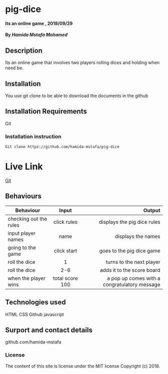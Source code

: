 # pig-dice
#### Its an online game , 2018/09/29
#### By *Hamida Mstafa Mohamed*
## Description
Its an online game that involves two players rolling dices and holding when need be.
## Installation
You use git clone to be able to download the documents in the github
## Installation Requirements
Git
### Installation instruction
```
Git clone https://github.com/hamida-mstafa/pig-dice

```
# Live Link
[Git]( https://hamida-mstafa.github.io/pig-dice/)
## Behaviours
|Behaviour   | Input     |  Output |
|------------|:---------:|---------------------------------:|
|checking out the rules |click rules |displays the pig dice rules|
|input player names |name |displays the names  |
|going to the game  |click start|goes to the pig dice game     |
|roll the dice |1|turns to the next player|
|roll the dice   |2-6|adds it to the score board     |
|when the player wins |total score 100|a pop up comes with a congratulatory message|

## Technologies used
HTML
CSS
Github
javascript
## Surport and contact details
github.com/hamida-mstafa
### License
The content of this site is license under the MIT license
Copyright (c) 2018.
